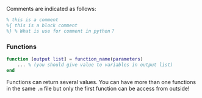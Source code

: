 Comments are indicated as follows:
```MATLAB
% this is a comment
%{ this is a block comment
%} % What is use for comment in python？
```
### Functions
```MATLAB
function [output list] = function_name(parameters)
    ... % (you should give value to variables in output list)
end
```
Functions can return several values.
You can have more than one functions in the same `.m` file 
but only the first function can be access from outside!
